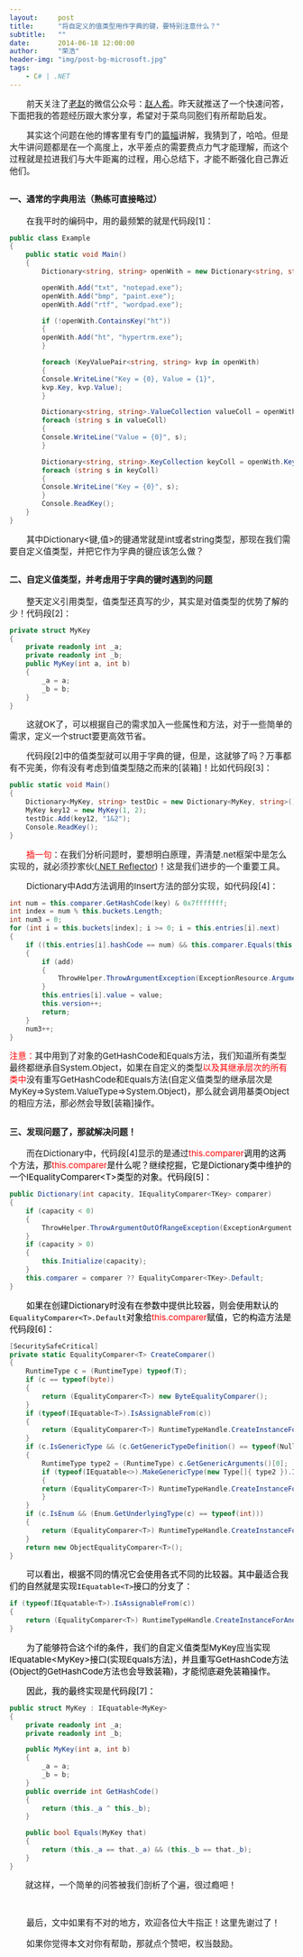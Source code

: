 ```yaml
---
layout:     post
title:      "将自定义的值类型用作字典的键，要特别注意什么？"
subtitle:   ""
date:       2014-06-18 12:00:00
author:     "荣浩"
header-img: "img/post-bg-microsoft.jpg"
tags:
    - C# | .NET
---
```


<p><span style="font-size: 15px;">　　前天关注了<a href="http://blog.zhaojie.me/" target="_blank">老赵</a>的微信公众号：<a href="http://zrx.zhaojie.me/" target="_blank">赵人希</a>。昨天就推送了一个快速问答，下面把我的答题经历跟大家分享，希望对于菜鸟同胞们有所帮助启发。</span></p>
<p><span style="font-size: 15px;">　　其实这个问题在他的博客里有专门的<a href="http://blog.zhaojie.me/2013/04/dont-go-half-way-of-preventing-boxing.html" target="_blank">篇幅</a>讲解，我猜到了，哈哈。但是大牛讲问题都是在一个高度上，水平差点的需要费点力气才能理解，而这个过程就是拉进我们与大牛距离的过程，用心总结下，才能不断强化自己靠近他们。</span></p>
<h2><span style="font-size: 15px;">一、通常的字典用法（熟练可直接略过）</span></h2>
<p><span style="font-size: 15px;">　　在我平时的编码中，用的最频繁的就是代码段[1]：</span></p>


``` csharp
public class Example
{
    public static void Main()
    {
        Dictionary<string, string> openWith = new Dictionary<string, string>();

        openWith.Add("txt", "notepad.exe");
        openWith.Add("bmp", "paint.exe");
        openWith.Add("rtf", "wordpad.exe");

        if (!openWith.ContainsKey("ht"))
        {
        openWith.Add("ht", "hypertrm.exe");
        }

        foreach (KeyValuePair<string, string> kvp in openWith)
        {
        Console.WriteLine("Key = {0}, Value = {1}",
        kvp.Key, kvp.Value);
        }

        Dictionary<string, string>.ValueCollection valueColl = openWith.Values;
        foreach (string s in valueColl)
        {
        Console.WriteLine("Value = {0}", s);
        }

        Dictionary<string, string>.KeyCollection keyColl = openWith.Keys;
        foreach (string s in keyColl)
        {
        Console.WriteLine("Key = {0}", s);
        }
        Console.ReadKey();
    }
}
```

<p><span style="font-size: 15px;">　　其中Dictionary&lt;键,值&gt;的键通常就是int或者string类型，那现在我们需要自定义值类型，并把它作为字典的键应该怎么做？</span></p>
<h2><span style="font-size: 15px;">二、自定义值类型，并考虑用于字典的键时遇到的问题</span></h2>
<p><span style="font-size: 15px;">　　整天定义引用类型，值类型还真写的少，其实是对值类型的优势了解的少！代码段[2]：</span></p>


``` csharp
private struct MyKey
{
    private readonly int _a;
    private readonly int _b;
    public MyKey(int a, int b)
    {
        _a = a;
        _b = b;
    }
}
```

<p><span style="font-size: 15px;">　　这就OK了，可以根据自己的需求加入一些属性和方法，对于一些简单的需求，定义一个struct要更高效节省。</span></p>
<p><span style="font-size: 15px;">　　代码段[2]中的值类型就可以用于字典的键，但是，这就够了吗？万事都有不完美，你有没有考虑到值类型随之而来的[装箱]！比如代码段[3]：</span></p>


``` csharp
public static void Main()
{
    Dictionary<MyKey, string> testDic = new Dictionary<MyKey, string>();
    MyKey key12 = new MyKey(1, 2);
    testDic.Add(key12, "1&2");
    Console.ReadKey();
}
```

<p><span style="font-size: 15px;">　　<span style="color: #ff0000;">插一句</span>：在我们分析问题时，要想明白原理，弄清楚.net框架中是怎么实现的，就必须抄家伙(<a href="http://cn.bing.com/knows/search?intlF=0&amp;q=.net+reflector&amp;FORM=HDRSC4" target="_blank">.NET Reflector</a>)！这是我们进步的一个重要工具。</span></p>
<p><span style="font-size: 15px;">　　Dictionary中Add方法调用的Insert方法的部分实现，如代码段[4]：</span></p>

``` csharp
int num = this.comparer.GetHashCode(key) & 0x7fffffff;
int index = num % this.buckets.Length;
int num3 = 0;
for (int i = this.buckets[index]; i >= 0; i = this.entries[i].next)
{
    if ((this.entries[i].hashCode == num) && this.comparer.Equals(this.entries[i].key, key))
    {
        if (add)
        {
            ThrowHelper.ThrowArgumentException(ExceptionResource.Argument_AddingDuplicate);
        }
        this.entries[i].value = value;
        this.version++;
        return;
    }
    num3++;
}
```


<p><span style="color: #ff0000; font-size: 15px;">注意：</span><span style="font-size: 15px;">其中用到了对象的GetHashCode和Equals方法，我们知道所有类型最终都继承自System.Object，如果在自定义的类型<span style="color: #ff0000;">以及其继承层次的所有类中</span>没有重写GetHashCode和Equals方法(自定义值类型的继承层次是MyKey=&gt;System.ValueType=&gt;System.Object)，那么就会调用基类Object的相应方法，那必然会导致[装箱]操作。</span></p>
<h2><span style="font-size: 15px;">三、发现问题了，那就解决问题！</span></h2>
<p><span style="font-size: 15px;"> 　　而在Dictionary中，代码段[4]显示的是通过<span style="color: #ff0000;">this.comparer<span style="color: #000000;">调用的这两个方法，那<span style="color: #ff0000;">this.comparer<span style="color: #000000;">是什么呢？继续挖掘，</span></span>它</span><span style="color: #000000;">是Dictionary类中维护的一个IEqualityComparer&lt;T&gt;类型的对象。代码段[5]：</span></span></span></p>

``` csharp
public Dictionary(int capacity, IEqualityComparer<TKey> comparer)
{
    if (capacity < 0)
    {
        ThrowHelper.ThrowArgumentOutOfRangeException(ExceptionArgument.capacity);
    }
    if (capacity > 0)
    {
        this.Initialize(capacity);
    }
    this.comparer = comparer ?? EqualityComparer<TKey>.Default;
}
```

<p><span style="font-size: 15px;"><span style="color: #ff0000;"><span style="color: #000000;">　　如果在创建Dictionary时没有在参数中提供比较器，则会使用默认的<code>EqualityComparer&lt;T&gt;.Default</code>对象给<span style="color: #ff0000;">this.comparer<span style="color: #000000;">赋值</span></span>，它的构造方法是代码段[6]：</span></span></span></p>

``` csharp
[SecuritySafeCritical]
private static EqualityComparer<T> CreateComparer()
{
    RuntimeType c = (RuntimeType) typeof(T);
    if (c == typeof(byte))
    {
        return (EqualityComparer<T>) new ByteEqualityComparer();
    }
    if (typeof(IEquatable<T>).IsAssignableFrom(c))
    {
        return (EqualityComparer<T>) RuntimeTypeHandle.CreateInstanceForAnotherGenericParameter((RuntimeType) typeof(GenericEqualityComparer<int>), c);
    }
    if (c.IsGenericType && (c.GetGenericTypeDefinition() == typeof(Nullable<>)))
    {
        RuntimeType type2 = (RuntimeType) c.GetGenericArguments()[0];
        if (typeof(IEquatable<>).MakeGenericType(new Type[]{ type2 }).IsAssignableFrom(type2))
        {
        return (EqualityComparer<T>) RuntimeTypeHandle.CreateInstanceForAnotherGenericParameter((RuntimeType) typeof(NullableEqualityComparer<int>), type2);
        }
    }
    if (c.IsEnum && (Enum.GetUnderlyingType(c) == typeof(int)))
    {
        return (EqualityComparer<T>) RuntimeTypeHandle.CreateInstanceForAnotherGenericParameter((RuntimeType) typeof(EnumEqualityComparer<int>), c);
    }
    return new ObjectEqualityComparer<T>();
}
```

<p><span style="font-size: 15px;"><span style="color: #ff0000;"><span style="color: #000000;">　　可以看出，根据不同的情况它会使用各式不同的比较器。其中最适合我们的自然就是实现<code>IEquatable&lt;T&gt;</code>接口的分支了：</span></span></span></p>


``` csharp
if (typeof(IEquatable<T>).IsAssignableFrom(c))
{
    return (EqualityComparer<T>) RuntimeTypeHandle.CreateInstanceForAnotherGenericParameter((RuntimeType) typeof(GenericEqualityComparer<int>), c);
}
```

<p><span style="font-size: 15px;"><span style="color: #ff0000;"><span style="color: #000000;">　　为了能够符合这个if的条件，我们的自定义值类型MyKey应当实现IEquatable&lt;MyKey&gt;接口(实现Equals方法)，并且重写GetHashCode方法(Object的GetHashCode方法也会导致装箱)，才能彻底避免装箱操作。</span></span></span></p>
<p><span style="font-size: 15px;"><span style="color: #ff0000;"><span style="color: #000000;">　　因此，我的最终实现是代码段[7]：</span></span></span></p>


``` csharp
public struct MyKey : IEquatable<MyKey>
{
    private readonly int _a;
    private readonly int _b;

    public MyKey(int a, int b)
    {
        _a = a;
        _b = b;
    }
    public override int GetHashCode()
    {
        return (this._a ^ this._b);
    }

    public bool Equals(MyKey that)
    {
        return (this._a == that._a) && (this._b == that._b);
    }
}
```


<p>　　<span style="font-size: 15px; line-height: 22.5px;">就这样，一个简单的问答被我们剖析了个遍，很过瘾吧！</span></p>
<p>&nbsp;</p>
<p><span style="font-size: 15px; line-height: 22.5px;">　　最后，文中如果有不对的地方，欢迎各位大牛指正！这里先谢过了！</span></p>
<p><span style="font-size: 15px; line-height: 22.5px;">　　如果你觉得本文对你有帮助，那就点个赞吧，权当鼓励。</span></p>
<p>&nbsp;</p>